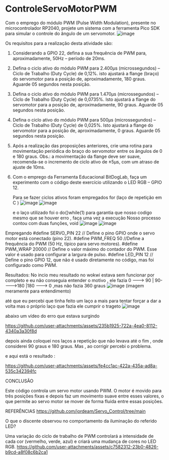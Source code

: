 # ControleServoMotorPWM
Com o emprego do módulo PWM (Pulse Width Modulation),  presente no microcontrolador RP2040, projete um sistema com a  ferramenta Pico SDK para simular o controle do ângulo de um  servomotor. 
![image](https://github.com/user-attachments/assets/827ef319-224c-432b-908d-5a6e88b36d13)

Os requisitos para a realização desta atividade são: 
1) Considerando a GPIO 22, defina a sua frequência de PWM para, aproximadamente, 50Hz – período de 20ms. 
2) Defina o ciclo ativo do módulo PWM para 2.400µs (microssegundos) – Ciclo de Trabalho (Duty Cycle) de 0,12%. isto ajustará a flange (braço) do servomotor para a posição de, aproximadamente, 180 graus. Aguarde 05 segundos nesta posição.  
3) Defina o ciclo ativo do módulo PWM para 1.470µs (microssegundos) – Ciclo de Trabalho (Duty Cycle) de 0,0735%. Isto ajustará a flange do servomotor para a posição de, aproximadamente, 90 graus. Aguarde 05 segundos nesta posição. 
4) Defina o ciclo ativo do módulo PWM para 500µs (microssegundos) – Ciclo de Trabalho (Duty Cycle) de 0,025%. Isto ajustará a flange do servomotor para a posição de, aproximadamente, 0 graus. Aguarde 05 segundos nesta posição.
5) Após a realização das proposições anteriores, crie uma rotina para movimentação periódica do braço do servomotor entre os ângulos de 0 e 180 graus.  Obs.: a movimentação da flange deve ser suave, recomenda-se o incremento de ciclo ativo de ±5µs, com um atraso de ajuste de 10ms.
6) Com o emprego da Ferramenta Educacional BitDogLab, faça um experimento com o código deste exercício utilizando o LED RGB – GPIO 12.

   Para se fazer ciclos ativos foram empregados for (laço de repetição em C )
   ![image](https://github.com/user-attachments/assets/dd60c258-ffa0-46d7-a72a-c062d497199f)
   ![image](https://github.com/user-attachments/assets/0ab1e186-4547-4746-8fc2-a9a918fc876b)

   e o laço utilizado foi o do{}while(1)
   para garantia que nosso codigo mesmo que se houver erro , faça uma vez a execução
   Nosso processo contou com duas funções, void
   ![image](https://github.com/user-attachments/assets/5f38b697-2705-456e-9634-110aa8e27f5f)
   ![image](https://github.com/user-attachments/assets/2b3cdea7-8f6a-4c25-873e-f401b7c0edd1)




Empregando
  #define SERVO_PIN 22    // Define o pino GPIO onde o servo motor está conectado (pino 22).
  #define PWM_FREQ 50 //Define a frequência do PWM (50 Hz, típico para servo motores).
  #define PWM_WRAP 20000 // Define o valor máximo do contador do PWM. Esse valor é usado para configurar a largura de pulso.
  #define LED_PIN 12 // Define o pino GPIO 12, que não é usado diretamente no código, mas foi configurado como PWM.

Resultados:
No incio meu resultado no wokwi estava sem funcionar por completo e eu não conseguia entender o motivo , ele fazia 0 ---> 90 | 90---->180 |180 ---> 0 ,mas não fazia 360 graus
![image](https://github.com/user-attachments/assets/25f3adfb-6cc2-457d-af52-927e10ca4d66)
(imagem meramente para entendimento)

até que eu percebi que tinha feito um laço a mais para tentar forçar a dar a volta mas o próprio laço que fazia ele cumprir o trageto 
![image](https://github.com/user-attachments/assets/fda99534-d1d6-4e75-a08f-b928d392c756)

abaixo um vídeo do erro que estava surgindo 

https://github.com/user-attachments/assets/235b1925-722a-4ea0-8112-4340a3a30f8d

depois ainda coloquei nos laços a repetição que não levava até o fim , onde considerei 90 graus e 180 graus. Mas , ao corrigir percebi o problema.

e aqui está o resultado :


https://github.com/user-attachments/assets/fe4cc1ac-422a-435a-ad8a-535c342394fc


CONCLUSÃO

Este código controla um servo motor usando PWM. O motor é movido para três posições fixas e depois faz um movimento suave entre esses valores, o que permite ao servo motor se mover de forma fluida entre essas posições.

REFERÊNCIAS
https://github.com/jordeam/Servo_Control/tree/main
  



O que o discente observou no comportamento 
da iluminação do referido LED?

Uma variação do ciclo de trabalho de PWM controlará a intensidade de cada cor (vermelho, verde, azul) e criará uma mudança de cores no LED RGB. 
https://github.com/user-attachments/assets/c7582312-23b0-4826-b9cd-a8f08c6b2ca1


